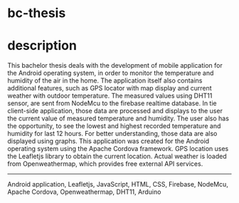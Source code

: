 # bc-thesis

# description
This bachelor thesis deals with the development of mobile application for the Android operating 
system, in order to monitor the temperature and humidity of the air in the home. The application 
itself also contains additional features, such as GPS locator with map display and current weather 
with outdoor temperature. The measured values using DHT11 sensor, are sent from NodeMcu to 
the firebase realtime database. In tie client-side application, those data are processed and displays 
to the user the current value of measured temperature and humidity. The user also has the 
opportunity, to see the lowest and highest recorded temperature and humidity for last 12 hours. 
For better understanding, those data are also displayed using graphs. This application was created 
for the Android operating system using the Apache Cordova framework. GPS location uses the 
Leafletjs library to obtain the current location. Actual weather is loaded from Openweathermap, 
which provides free external API services.

---

Android application, Leafletjs, JavaScript, HTML, CSS, Firebase, NodeMcu, Apache Cordova, Openweathermap, 
DHT11, Arduino
